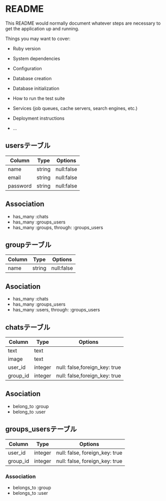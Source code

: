 # README

This README would normally document whatever steps are necessary to get the
application up and running.

Things you may want to cover:

* Ruby version

* System dependencies

* Configuration

* Database creation

* Database initialization

* How to run the test suite

* Services (job queues, cache servers, search engines, etc.)

* Deployment instructions

* ...

## usersテーブル
|Column|Type|Options|
|------|----|-------|
|name|string|null:false|
|email|string|null:false|
|password|string|null:false|
## Association
- has_many :chats
- has_many :groups_users
- has_many :groups, through: :groups_users

## groupテーブル
|Column|Type|Options|
|------|----|-------|
|name|string|null:false|
## Asociation
- has_many :chats
- has_many :groups_users
- has_many :users, through: :groups_users

## chatsテーブル
|Column|Type|Options|
|------|----|-------|
|text|text||
|image|text||
|user_id|integer|null: false,foreign_key: true|
|group_id|integer|null: false,foreign_key: true|
## Asociation
- belong_to :group
- belong_to :user

## groups_usersテーブル
|Column|Type|Options|
|------|----|-------|
|user_id|integer|null: false, foreign_key: true|
|group_id|integer|null: false, foreign_key: true|

### Association
- belongs_to :group
- belongs_to :user
